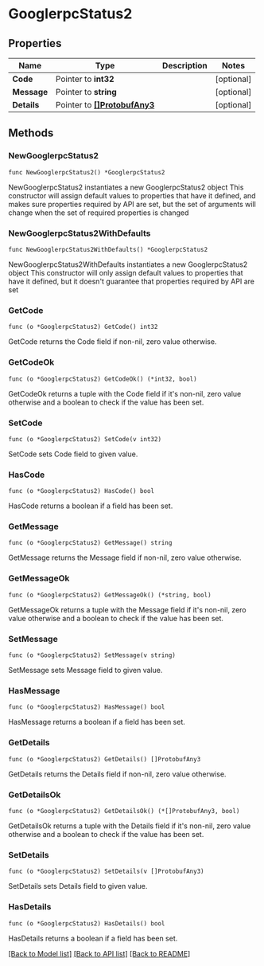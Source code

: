 # GooglerpcStatus2

## Properties

Name | Type | Description | Notes
------------ | ------------- | ------------- | -------------
**Code** | Pointer to **int32** |  | [optional] 
**Message** | Pointer to **string** |  | [optional] 
**Details** | Pointer to [**[]ProtobufAny3**](ProtobufAny3.md) |  | [optional] 

## Methods

### NewGooglerpcStatus2

`func NewGooglerpcStatus2() *GooglerpcStatus2`

NewGooglerpcStatus2 instantiates a new GooglerpcStatus2 object
This constructor will assign default values to properties that have it defined,
and makes sure properties required by API are set, but the set of arguments
will change when the set of required properties is changed

### NewGooglerpcStatus2WithDefaults

`func NewGooglerpcStatus2WithDefaults() *GooglerpcStatus2`

NewGooglerpcStatus2WithDefaults instantiates a new GooglerpcStatus2 object
This constructor will only assign default values to properties that have it defined,
but it doesn't guarantee that properties required by API are set

### GetCode

`func (o *GooglerpcStatus2) GetCode() int32`

GetCode returns the Code field if non-nil, zero value otherwise.

### GetCodeOk

`func (o *GooglerpcStatus2) GetCodeOk() (*int32, bool)`

GetCodeOk returns a tuple with the Code field if it's non-nil, zero value otherwise
and a boolean to check if the value has been set.

### SetCode

`func (o *GooglerpcStatus2) SetCode(v int32)`

SetCode sets Code field to given value.

### HasCode

`func (o *GooglerpcStatus2) HasCode() bool`

HasCode returns a boolean if a field has been set.

### GetMessage

`func (o *GooglerpcStatus2) GetMessage() string`

GetMessage returns the Message field if non-nil, zero value otherwise.

### GetMessageOk

`func (o *GooglerpcStatus2) GetMessageOk() (*string, bool)`

GetMessageOk returns a tuple with the Message field if it's non-nil, zero value otherwise
and a boolean to check if the value has been set.

### SetMessage

`func (o *GooglerpcStatus2) SetMessage(v string)`

SetMessage sets Message field to given value.

### HasMessage

`func (o *GooglerpcStatus2) HasMessage() bool`

HasMessage returns a boolean if a field has been set.

### GetDetails

`func (o *GooglerpcStatus2) GetDetails() []ProtobufAny3`

GetDetails returns the Details field if non-nil, zero value otherwise.

### GetDetailsOk

`func (o *GooglerpcStatus2) GetDetailsOk() (*[]ProtobufAny3, bool)`

GetDetailsOk returns a tuple with the Details field if it's non-nil, zero value otherwise
and a boolean to check if the value has been set.

### SetDetails

`func (o *GooglerpcStatus2) SetDetails(v []ProtobufAny3)`

SetDetails sets Details field to given value.

### HasDetails

`func (o *GooglerpcStatus2) HasDetails() bool`

HasDetails returns a boolean if a field has been set.


[[Back to Model list]](../README.md#documentation-for-models) [[Back to API list]](../README.md#documentation-for-api-endpoints) [[Back to README]](../README.md)


